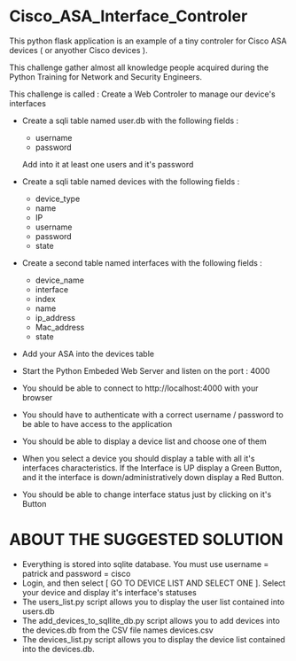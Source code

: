# Cisco_ASA_Interface_Controler

This python flask application is an example of a tiny controler for Cisco ASA devices ( or anyother Cisco devices ).

This challenge gather almost all knowledge people acquired during the Python Training for Network and Security Engineers.

This challenge is called : Create a Web Controler to manage our device's interfaces

- Create a sqli table named user.db with the following fields :
	- username
	- password

	Add into it at least one users and it's password
	
- Create a sqli table named devices with the following fields :
	- device_type
	- name
	- IP
	- username
	- password
	- state

- Create a second table named interfaces with the following fields :

	- device_name
	- interface
	- index
	- name
	- ip_address
	- Mac_address
	- state

- Add your ASA into the devices table 
- Start the Python Embeded Web Server and listen on the port : 4000
- You should be able to connect to http://localhost:4000 with your browser
- You should have to authenticate with a correct username / password to be able to have access to the application
- You should be able to display a device list and choose one of them
- When you select a device you should display a table with all it's interfaces characteristics. If the Interface is UP display a Green Button, and it the interface is down/administratively down display a Red Button.
- You should be able to change interface status just by clicking on it's Button

# ABOUT THE SUGGESTED SOLUTION

- Everything is stored into sqlite database.  You must use username = patrick and password = cisco 
- Login, and then select [ GO TO DEVICE LIST AND SELECT ONE ]. Select your device and display it's interface's statuses
- The users_list.py script allows you to display the user list contained into users.db
- The add_devices_to_sqllite_db.py script allows you to add devices into the devices.db from the CSV file names devices.csv
- The devices_list.py script allows you to display the device list contained into the devices.db.
